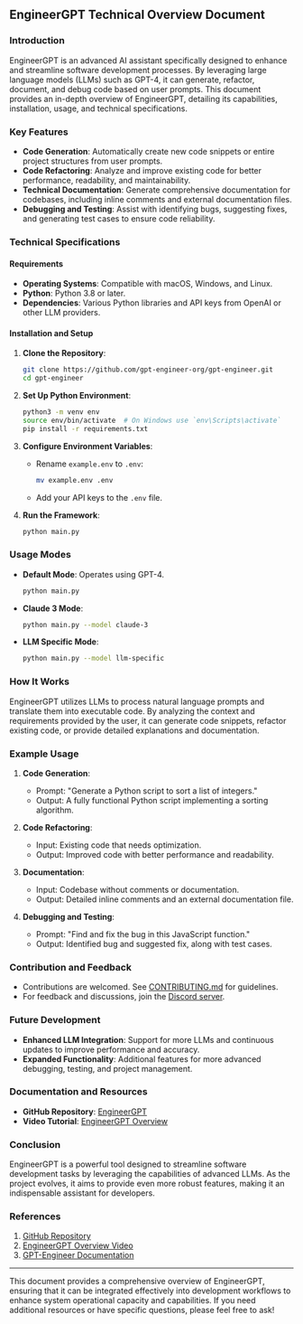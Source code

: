 ## EngineerGPT Technical Overview Document

### Introduction
EngineerGPT is an advanced AI assistant specifically designed to enhance and streamline software development processes. By leveraging large language models (LLMs) such as GPT-4, it can generate, refactor, document, and debug code based on user prompts. This document provides an in-depth overview of EngineerGPT, detailing its capabilities, installation, usage, and technical specifications.

### Key Features
- **Code Generation**: Automatically create new code snippets or entire project structures from user prompts.
- **Code Refactoring**: Analyze and improve existing code for better performance, readability, and maintainability.
- **Technical Documentation**: Generate comprehensive documentation for codebases, including inline comments and external documentation files.
- **Debugging and Testing**: Assist with identifying bugs, suggesting fixes, and generating test cases to ensure code reliability.

### Technical Specifications
#### Requirements
- **Operating Systems**: Compatible with macOS, Windows, and Linux.
- **Python**: Python 3.8 or later.
- **Dependencies**: Various Python libraries and API keys from OpenAI or other LLM providers.

#### Installation and Setup
1. **Clone the Repository**:
   ```sh
   git clone https://github.com/gpt-engineer-org/gpt-engineer.git
   cd gpt-engineer
   ```

2. **Set Up Python Environment**:
   ```sh
   python3 -m venv env
   source env/bin/activate  # On Windows use `env\Scripts\activate`
   pip install -r requirements.txt
   ```

3. **Configure Environment Variables**:
   - Rename `example.env` to `.env`:
     ```sh
     mv example.env .env
     ```
   - Add your API keys to the `.env` file.

4. **Run the Framework**:
   ```sh
   python main.py
   ```

### Usage Modes
- **Default Mode**: Operates using GPT-4.
  ```sh
  python main.py
  ```
- **Claude 3 Mode**:
  ```sh
  python main.py --model claude-3
  ```
- **LLM Specific Mode**:
  ```sh
  python main.py --model llm-specific
  ```

### How It Works
EngineerGPT utilizes LLMs to process natural language prompts and translate them into executable code. By analyzing the context and requirements provided by the user, it can generate code snippets, refactor existing code, or provide detailed explanations and documentation.

### Example Usage
1. **Code Generation**:
   - Prompt: "Generate a Python script to sort a list of integers."
   - Output: A fully functional Python script implementing a sorting algorithm.

2. **Code Refactoring**:
   - Input: Existing code that needs optimization.
   - Output: Improved code with better performance and readability.

3. **Documentation**:
   - Input: Codebase without comments or documentation.
   - Output: Detailed inline comments and an external documentation file.

4. **Debugging and Testing**:
   - Prompt: "Find and fix the bug in this JavaScript function."
   - Output: Identified bug and suggested fix, along with test cases.

### Contribution and Feedback
- Contributions are welcomed. See [CONTRIBUTING.md](https://github.com/gpt-engineer-org/gpt-engineer/blob/main/CONTRIBUTING.md) for guidelines.
- For feedback and discussions, join the [Discord server](https://discord.gg/engineergpt).

### Future Development
- **Enhanced LLM Integration**: Support for more LLMs and continuous updates to improve performance and accuracy.
- **Expanded Functionality**: Additional features for more advanced debugging, testing, and project management.

### Documentation and Resources
- **GitHub Repository**: [EngineerGPT](https://github.com/gpt-engineer-org/gpt-engineer)
- **Video Tutorial**: [EngineerGPT Overview](https://www.youtube.com/watch?v=ceMuK0xUtSY)

### Conclusion
EngineerGPT is a powerful tool designed to streamline software development tasks by leveraging the capabilities of advanced LLMs. As the project evolves, it aims to provide even more robust features, making it an indispensable assistant for developers.

### References
1. [GitHub Repository](https://github.com/gpt-engineer-org/gpt-engineer)
2. [EngineerGPT Overview Video](https://www.youtube.com/watch?v=ceMuK0xUtSY)
3. [GPT-Engineer Documentation](https://github.com/gpt-engineer-org/gpt-engineer#readme)

---

This document provides a comprehensive overview of EngineerGPT, ensuring that it can be integrated effectively into development workflows to enhance system operational capacity and capabilities. If you need additional resources or have specific questions, please feel free to ask!
